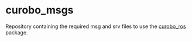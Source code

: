 # curobo_msgs

Repository containing the required msg and srv files to use the [curobo_ros](https://github.com/Lab-CORO/curobo_ros) package.
